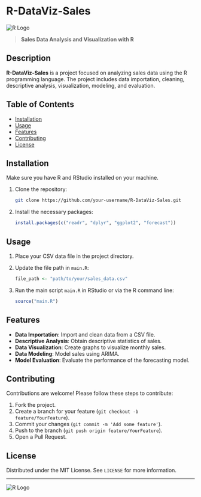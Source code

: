 # R-DataViz-Sales

![R Logo](https://www.r-project.org/logo/Rlogo.png)

> **Sales Data Analysis and Visualization with R**

## Description

**R-DataViz-Sales** is a project focused on analyzing sales data using the R programming language. The project includes data importation, cleaning, descriptive analysis, visualization, modeling, and evaluation.

## Table of Contents

- [Installation](#installation)
- [Usage](#usage)
- [Features](#features)
- [Contributing](#contributing)
- [License](#license)

## Installation

Make sure you have R and RStudio installed on your machine.

1. Clone the repository:

    ```sh
    git clone https://github.com/your-username/R-DataViz-Sales.git
    ```

2. Install the necessary packages:

    ```r
    install.packages(c("readr", "dplyr", "ggplot2", "forecast"))
    ```

## Usage

1. Place your CSV data file in the project directory.

2. Update the file path in `main.R`:

    ```r
    file_path <- "path/to/your/sales_data.csv"
    ```

3. Run the main script `main.R` in RStudio or via the R command line:

    ```r
    source("main.R")
    ```

## Features

- **Data Importation**: Import and clean data from a CSV file.
- **Descriptive Analysis**: Obtain descriptive statistics of sales.
- **Data Visualization**: Create graphs to visualize monthly sales.
- **Data Modeling**: Model sales using ARIMA.
- **Model Evaluation**: Evaluate the performance of the forecasting model.

## Contributing

Contributions are welcome! Please follow these steps to contribute:

1. Fork the project.
2. Create a branch for your feature (`git checkout -b feature/YourFeature`).
3. Commit your changes (`git commit -m 'Add some feature'`).
4. Push to the branch (`git push origin feature/YourFeature`).
5. Open a Pull Request.

## License

Distributed under the MIT License. See `LICENSE` for more information.

---

![R Logo](https://www.r-project.org/logo/Rlogo.png)
